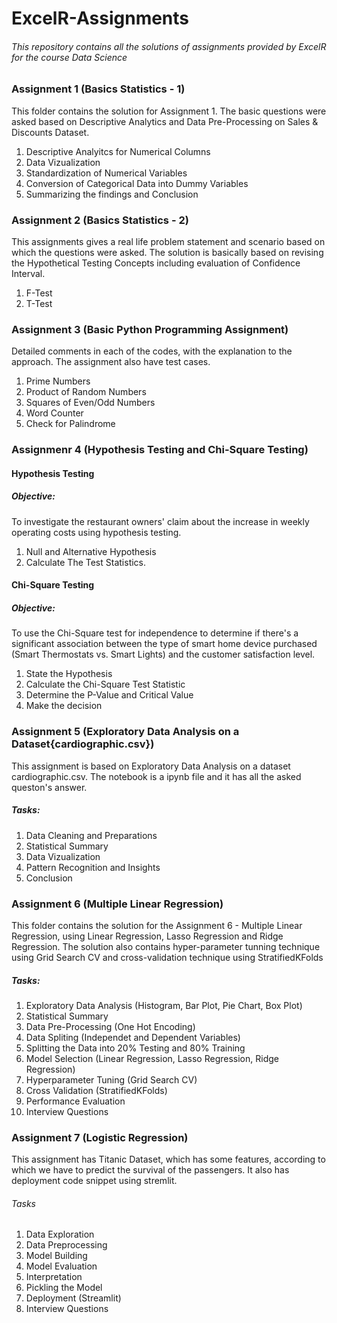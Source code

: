 # ExcelR-Assignments
###### This repository contains all the solutions of assignments provided by ExcelR for the course Data Science
### Assignment 1 (Basics Statistics - 1)
  This folder contains the solution for Assignment 1. The basic questions were asked based on Descriptive Analytics and Data Pre-Processing on Sales & Discounts Dataset.
  1. Descriptive Analyitcs for Numerical Columns
  2. Data Vizualization
  3. Standardization of Numerical Variables
  4. Conversion of Categorical Data into Dummy Variables
  5. Summarizing the findings and Conclusion

### Assignment 2 (Basics Statistics - 2)
  This assignments gives a real life problem statement and scenario based on which the questions were asked. The solution is basically based on revising the Hypothetical Testing Concepts including evaluation of Confidence Interval. 
  1. F-Test
  2. T-Test

### Assignment 3 (Basic Python Programming Assignment)
  Detailed comments in each of the codes, with the explanation to the approach. The assignment also have test cases.
  1. Prime Numbers
  2. Product of Random Numbers
  3. Squares of Even/Odd Numbers
  4. Word Counter
  5. Check for Palindrome

### Assignmenr 4 (Hypothesis Testing and Chi-Square Testing)
#### Hypothesis Testing
##### Objective:
  To investigate the restaurant owners' claim about the increase in weekly operating costs using hypothesis testing.
1. Null and Alternative Hypothesis
2. Calculate The Test Statistics.

#### Chi-Square Testing
##### Objective:
  To use the Chi-Square test for independence to determine if there's a significant association between the type of smart home device purchased (Smart Thermostats vs. Smart Lights) and the customer satisfaction level.
1. State the Hypothesis 
2. Calculate the Chi-Square Test Statistic
3. Determine the P-Value and Critical Value
4. Make the decision

### Assignment 5 (Exploratory Data Analysis on a Dataset{cardiographic.csv})
This assignment is based on Exploratory Data Analysis on a dataset cardiographic.csv. The notebook is a ipynb file and it has all the asked queston's answer.
##### Tasks:
  1. Data Cleaning and Preparations
  2. Statistical Summary
  3. Data Vizualization
  4. Pattern Recognition and Insights
  5. Conclusion

### Assignment 6 (Multiple Linear Regression)
This folder contains the solution for the Assignment 6 - Multiple Linear Regression, using Linear Regression, Lasso Regression and Ridge Regression. The solution also contains hyper-parameter tunning technique using Grid Search CV and cross-validation technique using StratifiedKFolds
##### Tasks:
  1. Exploratory Data Analysis (Histogram, Bar Plot, Pie Chart, Box Plot)
  2. Statistical Summary
  3. Data Pre-Processing (One Hot Encoding)
  4. Data Spliting (Independet and Dependent Variables)
  5. Splitting the Data into 20% Testing and 80% Training
  6. Model Selection (Linear Regression, Lasso Regression, Ridge Regression)
  7. Hyperparameter Tuning (Grid Search CV)
  8. Cross Validation (StratifiedKFolds)
  9. Performance Evaluation 
  10. Interview Questions 

### Assignment 7 (Logistic Regression)
This assignment has Titanic Dataset, which has some features, according to which we have to predict the survival of the passengers. It also has deployment code snippet using stremlit.
###### Tasks
  1. Data Exploration
  2. Data Preprocessing
  3. Model Building
  4. Model Evaluation
  5. Interpretation
  6. Pickling the Model
  7. Deployment (Streamlit)
  8. Interview Questions